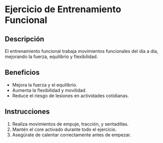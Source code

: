# Ejercicio de Entrenamiento Funcional

## Descripción
El entrenamiento funcional trabaja movimientos funcionales del día a día, mejorando la fuerza, equilibrio y flexibilidad.

## Beneficios
- Mejora la fuerza y el equilibrio.
- Aumenta la flexibilidad y movilidad.
- Reduce el riesgo de lesiones en actividades cotidianas.

## Instrucciones
1. Realiza movimientos de empuje, tracción, y sentadillas.
2. Mantén el core activado durante todo el ejercicio.
3. Asegúrate de calentar correctamente antes de empezar.

